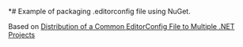 

*# Example of packaging .editorconfig file using NuGet. 

Based on [Distribution of a Common EditorConfig File to Multiple .NET Projects](https://devzone.channeladam.com/notebooks/languages/dotnet/editorconfig-distribution/)
